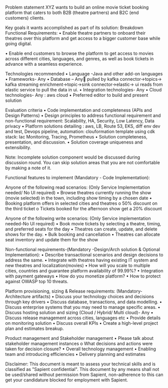 Problem statement
XYZ wants to build an online movie ticket booking platform that caters to both B2B (theatre partners) and B2C (end customers) clients.

Key goals it wants accomplished as part of its solution:
Breakdown Functional Requirements:
•	Enable theatre partners to onboard their theatres over this platform and get access to a bigger customer base while going digital. 

•	Enable end customers to browse the platform to get access to movies across different cities, languages, and genres, as well as book tickets in advance with a seamless experience.



Technologies recommended
•	Language -Java and other add-on languages
•	Frameworks- Any
•	Database – Any pulled by kafka connector->topics-> kafka streaming enrichment->topic->sink connector->elastic-> ui reads from elastic service to pull the data in ui.
•	Integration technologies- Any
•	Cloud technologies- Any : aws cloud
•	Preferred editor to build and present solution

Evaluation criteria
•	Code implementation and completeness (APIs and Design Patterns)
•	Design principles to address functional requirement and non-functional requirement:
Scalability, HA, Security, Low Latency, Data privacy
•	Platform solutions detailing : aws, LB, Route 53, EKS, diff env dev and test,
Devops pipeline, automation: clouformation template using cdk stack: Iac
Monitoring, Tracing, Prometheus
•	Solution completeness, presentation, and discussion.
•	Solution coverage uniqueness and extensibility.

Note: Incomplete solution component would be discussed during discussion round.
You can skip solution areas that you are not comfortable by making a note of it.

Functional features to implement (Mandatory - Code Implementation):

Anyone of the following read scenarios: (Only Service Implementation needed/ No UI required)
•	Browse theatres currently running the show (movie selected) in the town, including show timing by a chosen date
•	Booking platform offers in selected cities and theatres
o	50% discount on the third ticket
o	Tickets booked for the afternoon show get a 20% discount

Anyone of the following write scenarios: (Only Service implementation needed-No UI required)
•	Book movie tickets by selecting a theatre, timing, and preferred seats for the day
•	Theatres can create, update, and delete shows for the day.
•	Bulk booking and cancellation
•	Theatres can allocate seat inventory and update them for the show

Non-functional requirements-(Mandatory -Design/Arch solution & Optional Implementation): 
•	Describe transactional scenarios and design decisions to address the same.
•	Integrate with theatres having existing IT system and new theatres and localization(movies)
•	How will you scale to multiple cities, countries and guarantee platform availability of 99.99%?
•	Integration with payment gateways
•	How do you monetize platform?
•	How to protect against OWASP top 10 threats.


Platform provisioning, sizing & Release requirements: (Mandatory-Architecture artifacts)
•	Discuss your technology choices and decisions through key drivers
•	Discuss database, transactions, and data modelling.
•	Discuss enterprise systems that you may need to manage specific areas.
•	Discuss hosting solution and sizing (Cloud / Hybrid/ Multi cloud)- Any
•	Discuss release management across cities, languages etc
•	Provide details on monitoring solution
•	Discuss overall KPIs 
•	Create a high-level project plan and estimates breakup.

Product management and Stakeholder management
•	Please talk about stakeholder management instances 
o	What decisions and actions were taken for decision closure?
•	Overall technology management 
•	Enabling team and introducing efficiencies
•	Delivery planning and estimates


Disclaimer:
This document is meant to assess your technical skills and is classified as "Sapient confidential". This document by any means shall not be used/shared without permission from Sapient, non-adherence to this can get your candidature blocked for employment with Sapient. 
